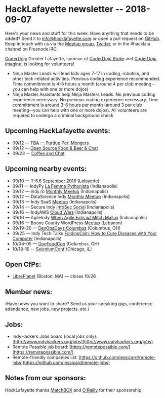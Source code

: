 # HackLafayette newsletter -- 2018-09-07

Here's your news and stuff for this week. Have anything that needs to be added? Send it to info@hacklafayette.com or open a pull request on [GitHub](https://github.com/hacklafayette/newsletter). Keep in touch with us via the [Meetup group](https://www.meetup.com/hacklafayette/), [Twitter](https://twitter.com/hacklafayette), or in the #hacklala channel on Freenode IRC.

[CoderDojo](http://www.greaterlafayettecommerce.com/greater-lafayette-coder-dojo) Greater Lafayette, sponsor of [CoderDojo Strike](http://www.signupgenius.com/go/5080945aea62ea5f49-coderdojo) and [CoderDojo Imagine](http://www.signupgenius.com/go/5080945aea62ea5f49-coderdojo1), is looking for volunteers!
* Ninja Master Leads will lead kids ages 7-17 in coding, robotics, and other tech-related activities.  Previous coding experience recommended.  Time committment is 4-8 hours a month (around 4 per club meeting--you can help with one or more dojos)
* Ninja Master Assistants help Ninja Masters Leads.  No previous coding experience necessary. 
No previous coding experience necessary.  Time committment is around 3-6 hours per month (around 3 per club meeting--you can help with one or more dojos). All volunteers are required to undergo a criminal background check.

## Upcoming HackLafayette events:
* 09/12 -- [TBA — Purdue Perl Mongers](https://www.meetup.com/hacklafayette/events/254211550/) 
* 09/12 -- [Open Source Food & Beer & Chat](https://www.meetup.com/hacklafayette/events/254054785/) 
* 09/23 -- [Coffee and Chat](https://www.meetup.com/hacklafayette/events/254211575/) 

## Upcoming nearby events:
* 09/10 — T-6.6 [September 2018](https://www.meetup.com/tminus/events/247753926/) (Lafayette)
* 09/11 — IndyPy [La Femme Pythonista](https://www.meetup.com/indypy/events/248715509/) (Indianapolis)
* 09/12 — indy.rb [Monthly Meetup](https://www.meetup.com/indyrb/events/253339857/) (Indianapolis)
* 09/12 — DataScience Indy [Monthly Meetup](https://www.meetup.com/dsindy/events/253644541/) (Indianapolis)
* 09/13 — Indy SaaS [Meetup](https://www.meetup.com/Indy-SaaS-Meetup/events/253790590/) (Indianapolis)
* 09/14 — Secure Indy [InfoSec Social](https://www.meetup.com/SecureIndy/events/253472194/) (Indianapolis)
* 09/16 — IndyAWS [Cloud Wars](https://www.meetup.com/IndyAWS/events/248771987/) (Indianapolis)
* 09/16 — AgileIndy [When Agile Fails w/ Mitch Malloy](https://www.meetup.com/agileindy/events/249665179/) (Indianapolis)
* 09/16 — Boone County WordPress [Meetup](https://www.meetup.com/Boone-County-WordPress-Meetup/events/253972164/) (Lebanon)
* 09/19–20 — [DevOpsDays Columbus](https://www.devopsdays.org/events/2018-columbus) (Columbus, OH)
* 09/25 — Indy Tech Talks [FoldingCoin: How to Cure Diseases with Your Computer](https://www.meetup.com/indy-tech-talks/events/253873221/) (Indianapolis)
* 10/04–05 — [DogFoodCon](http://www.dogfoodcon.com/) (Columbus, OH)
* 10/18-19 -- [SeleniumConf](https://www.seleniumconf.us/) (Chicago, IL)

## Open CfPs:
* [LibrePlanet](https://my.fsf.org/node/20/) (Boston, MA) — closes 10/26

## Member news:
(Have news you want to share? Send us your speaking gigs, conference attendance, new jobs, new projects, etc.)

## Jobs:
* IndyHackers Jobs board (local jobs only): [http://www.indyhackers.org/jobs](http://www.indyhackers.org/jobs)
* Remote Possible job board: [https://remotepossible.com/](https://remotepossible.com/)
* Remote-friendly companies list: [https://github.com/jessicard/remote-jobs](https://github.com/jessicard/remote-jobs)

## Notes from our sponsors:

HackLafayette thanks [MatchBOX](http://matchboxstudio.org/) and [O'Reilly](http://www.oreilly.com/) for their sponsorship.
